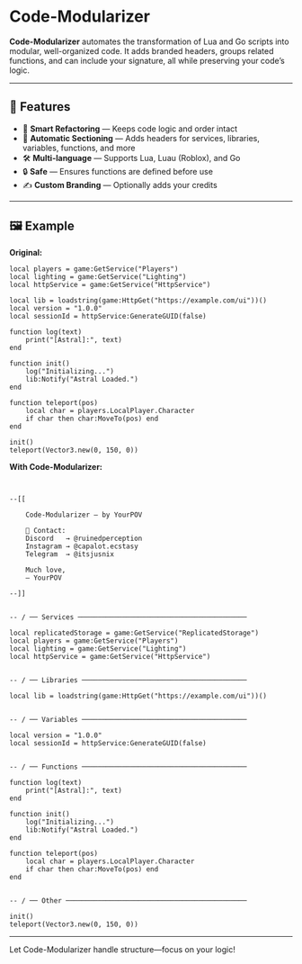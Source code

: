 # Code-Modularizer

**Code-Modularizer** automates the transformation of Lua and Go scripts into modular, well-organized code. It adds branded headers, groups related functions, and can include your signature, all while preserving your code’s logic.

---

## 🚀 Features

- 🧠 **Smart Refactoring** — Keeps code logic and order intact
- 🧩 **Automatic Sectioning** — Adds headers for services, libraries, variables, functions, and more
- 🛠 **Multi-language** — Supports Lua, Luau (Roblox), and Go
- 🔒 **Safe** — Ensures functions are defined before use
- ✍️ **Custom Branding** — Optionally adds your credits

---

## 🖼️ Example

**Original:**
```lualocal replicatedStorage = game:GetService("ReplicatedStorage")
local players = game:GetService("Players")
local lighting = game:GetService("Lighting")
local httpService = game:GetService("HttpService")

local lib = loadstring(game:HttpGet("https://example.com/ui"))()
local version = "1.0.0"
local sessionId = httpService:GenerateGUID(false)

function log(text)
	print("[Astral]:", text)
end

function init()
	log("Initializing...")
	lib:Notify("Astral Loaded.")
end

function teleport(pos)
	local char = players.LocalPlayer.Character
	if char then char:MoveTo(pos) end
end

init()
teleport(Vector3.new(0, 150, 0))

```

**With Code-Modularizer:**
```lua---@diagnostic disable: undefined-global


--[[

	Code-Modularizer — by YourPOV

	🔗 Contact:
	Discord   → @ruinedperception
	Instagram → @capalot.ecstasy
	Telegram  → @itsjusnix

	Much love,
	— YourPOV

--]]


-- / ── Services ──────────────────────────────────────────

local replicatedStorage = game:GetService("ReplicatedStorage")
local players = game:GetService("Players")
local lighting = game:GetService("Lighting")
local httpService = game:GetService("HttpService")


-- / ── Libraries ─────────────────────────────────────────

local lib = loadstring(game:HttpGet("https://example.com/ui"))()


-- / ── Variables ─────────────────────────────────────────

local version = "1.0.0"
local sessionId = httpService:GenerateGUID(false)


-- / ── Functions ─────────────────────────────────────────

function log(text)
	print("[Astral]:", text)
end

function init()
	log("Initializing...")
	lib:Notify("Astral Loaded.")
end

function teleport(pos)
	local char = players.LocalPlayer.Character
	if char then char:MoveTo(pos) end
end


-- / ── Other ─────────────────────────────────────────────

init()
teleport(Vector3.new(0, 150, 0))

```

---

Let Code-Modularizer handle structure—focus on your logic!
